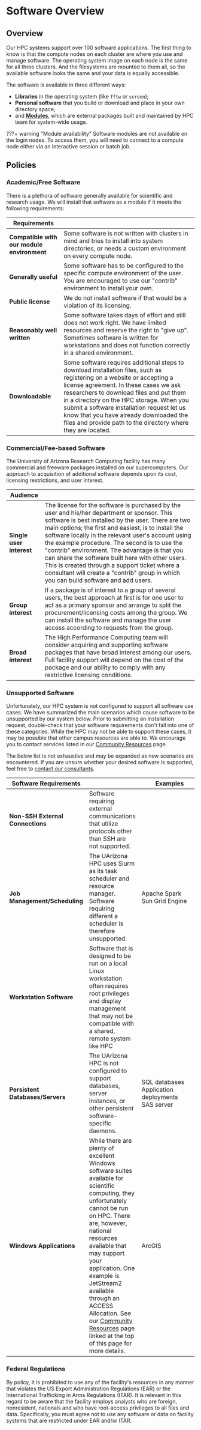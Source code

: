# Software Overview

## Overview

Our HPC systems support over 100 software applications.  The first thing to know is that the compute nodes on each cluster are where you use and manage software.  The operating system image on each node is the same for all three clusters. And the filesystems are mounted to them all, so the available software looks the same and your data is equally accessible.

The software is available in three different ways:

- **Libraries** in the operating system (like ```fftw``` or ```screen```);
- **Personal software** that you build or download and place in your own directory space;
- and [**Modules**](../modules), which are external packages built and maintained by HPC team for system-wide usage.

???+ warning "Module availability"
    Software modules are not available on the login nodes. To access them, you will need to connect to a compute node either via an interactive session or batch job.

## Policies
### Academic/Free Software
There is a plethora of software generally available for scientific and research usage.  We will install that software as a module if it meets the following requirements:


|Requirements||
|-|-|
|**Compatible with our module environment**|Some software is not written with clusters in mind and tries to install into system directories, or needs a custom environment on every compute node.|
|**Generally useful**|Some software has to be configured to the specific compute environment of the user. You are encouraged to use our "contrib" environment to install your own.|
|**Public license**|We do not install software if that would be a violation of its licensing.|
|**Reasonably well written**|Some software takes days of effort and still does not work right.  We have limited resources and reserve the right to "give up". Sometimes software is written for workstations and does not function correctly in a shared environment.|
|**Downloadable**|Some software requires additional steps to download installation files, such as registering on a website or accepting a license agreement. In these cases we ask researchers to download files and put them in a directory on the HPC storage. When you submit a software installation request let us know that you have already downloaded the files and provide path to the directory where they are located.|


### Commercial/Fee-based Software
The University of Arizona Research Computing facility has many commercial and freeware packages installed on our supercomputers. Our approach to acquisition of additional software depends upon its cost, licensing restrictions, and user interest.   

|Audience||
|-|-|
|**Single user interest**|The license for the software is purchased by the user and his/her department or sponsor.  This software is best installed by the user.  There are two main options; the first and easiest, is to install the software locally in the relevant user's account using the example procedure. The second is to use the "contrib" environment.  The advantage is that you can share the software built here with other users. This is created through a support ticket where a consultant will create a "contrib" group in which you can build software and add users.|
|**Group interest**|If a package is of interest to a group of several users, the best approach at first is for one user to act as a primary sponsor and arrange to split the procurement/licensing costs among the group. We can install the software and manage the user access according to requests from the group.|
|**Broad interest**|The High Performance Computing team will consider acquiring and supporting software packages that have broad interest among our users. Full facility support will depend on the cost of the package and our ability to comply with any restrictive licensing conditions.|




### Unsupported Software

Unfortunately, our HPC system is not configured to support all software use cases. We have summarized the main scenarios which cause software to be unsupported by our system below. Prior to submitting an installation request, double-check that your software requirements don't fall into one of these categories. While the HPC may not be able to support these cases, it may be possible that other campus resources are able to. We encourage you to contact services listed in our [Community Resources](../../support_and_training/external_resources/) page.

The below list is not exhaustive and may be expanded as new scenarios are encountered. If you are unsure whether your desired software is supported, feel free to [contact our consultants](../../support_and_training/consulting_services/).

|Software Requirements||<div style="width: 150px;">Examples</div>|
|-|-|-|
|**Non-SSH External Connections**|Software requiring external communications that utilize protocols other than SSH are not supported.|
|**Job Management/Scheduling**|The UArizona HPC uses Slurm as its task scheduler and resource manager. Software requiring different a scheduler is therefore unsupported.|Apache Spark<br>Sun Grid Engine|
|**Workstation Software**|Software that is designed to be run on a local Linux workstation often requires root privileges and display management that may not be compatible with a shared, remote system like HPC|
|**Persistent Databases/Servers**|The UArizona HPC is not configured to support databases, server instances, or other persistent software-specific daemons.|SQL databases<br>Application deployments<br>SAS server|
|**Windows Applications**|While there are plenty of excellent Windows software suites available for scientific computing, they unfortunately cannot be run on HPC. There are, however, national resources available that may support your application. One example is JetStream2 available through an ACCESS Allocation. See our [Community Resources](../../support_and_training/external_resources/) page linked at the top of this page for more details.|ArcGIS|


### Federal Regulations
By policy, it is prohibited to use any of the facility's resources in any manner that violates the US Export Administration Regulations (EAR) or the International Trafficking in Arms Regulations (ITAR). It is relevant in this regard to be aware that the facility employs analysts who are foreign, nonresident, nationals and who have root-access privileges to all files and data. Specifically, you must agree not to use any software or data on facility systems that are restricted under EAR and/or ITAR.
